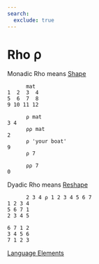 ```yaml
---
search:
  exclude: true
---
```

<h1 class="heading"><span class="name">Rho</span> <span class="command">⍴</span></h1>

Monadic Rho means
[Shape](../primitive-functions/shape.md)
```apl
      mat
1  2  3  4
5  6  7  8
9 10 11 12

      ⍴ mat
3 4
      ⍴⍴ mat
2
      ⍴ 'your boat'
9
      ⍴ 7

      ⍴⍴ 7
0
```

Dyadic Rho means
[Reshape](../primitive-functions/reshape.md)
```apl
      2 3 4 ⍴ 1 2 3 4 5 6 7
1 2 3 4
5 6 7 1
2 3 4 5
       
6 7 1 2
3 4 5 6
7 1 2 3
```
[Language Elements](../glyphs.md)


